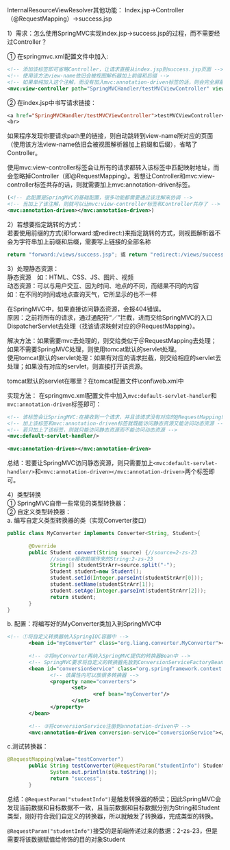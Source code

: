 InternalResourceViewResolver其他功能：
Index.jsp→Controller（@RequestMapping）→success.jsp
 
1）需求：怎么使用SpringMVC实现index.jsp→success.jsp的过程，而不需要经过Controller？
 
①   在springmvc.xml配置文件中加入:
```xml
<!-- 添加该标签即可省略Controller，让请求直接从index.jsp到success.jsp页面 -->
<!-- 使用该方法view-name依旧会被视图解析器加上前缀和后缀 -->
<!-- 如果单纯加入这个注解，而没有加入mvc:annotation-driven标签的话，则会完全屏蔽掉Controller -->
<mvc:view-controller path="SpringMVCHandler/testMVCViewController" view-name="success"/>
```
②   在index.jsp中书写请求链接：
```jsp
<a href="SpringMVCHandler/testMVCViewController">testMVCViewController</a>
<br>
```
如果程序发现你要请求path里的链接，则自动跳转到view-name所对应的页面（使用该方法view-name依旧会被视图解析器加上前缀和后缀），省略了Controller。
 
使用mvc:view-controller标签会让所有的请求都转入该标签中匹配映射地址，而会忽略掉Controller（即@RequestMapping）。若想让Controller和mvc:view-controller标签共存的话，则就需要加上mvc:annotation-driven标签。
```xml
(<!-- 此配置是SpringMVC的基础配置，很多功能都需要通过该注解来协调 -->
<!-- 当加上了该注解，则就可以让mvc:view-controller标签和Controller共存了 -->
<mvc:annotation-driven></mvc:annotation-driven>)
```
 
2）若想要指定跳转的方式：<br/>
若要使用前缀的方式(即forward:或redirect:)来指定跳转的方式，则视图解析器不会为字符串加上前缀和后缀，需要写上链接的全部名称
```java
return "forward:/views/success.jsp"; 或 return "redirect:/views/success.jsp";
```
 
3）处理静态资源：<br/>
静态资源　如：HTML、CSS、JS、图片、视频<br/>
动态资源：可以与用户交互、因为时间、地点的不同，而结果不同的内容<br/>
如：在不同的时间或地点查询天气，它所显示的也不一样<br/>

在SpringMVC中，如果直接访问静态资源，会报404错误。<br/>
原因：之前将所有的请求，通过通配符“／”拦截，进而交给SpringMVC的入口DispatcherServlet去处理（找该请求映射对应的＠RequestMapping）。
 
解决方法：如果需要mvc去处理的，则交给类似于＠RequestMapping去处理；<br/>
如果不需要SpringMVC处理，则使用tomcat默认的servlet处理。<br/>
使用tomcat默认的servlet处理：如果有对应的请求拦截，则交给相应的servlet去处理；如果没有对应的servlet，则直接打开该资源。<br/>
 
tomcat默认的servlet在哪里？在tomcat配置文件\conf\web.xml中

 
实现方法：
在springmvc.xml配置文件中加入`mvc:default-servlet-handler`和`mvc:annotation-driven`标签即可：
```xml
<!-- 该标签会让SpringMVC:在接收到一个请求，并且该请求没有对应的@RequestMapping时，将该请求交给服务器默认的servlet去处理（直接访问） -->
<!-- 加上该标签和mvc:annotation-driven标签就既能访问静态资源又能访问动态资源 -->
<!-- 若只加上了该标签，则就只能访问静态资源而不能访问动态资源 -->
<mvc:default-servlet-handler/>
 
<mvc:annotation-driven></mvc:annotation-driven> 
```
总结：若要让SpringMVC访问静态资源，则只需要加上`<mvc:default-servlet-handler/>`和`<mvc:annotation-driven></mvc:annotation-driven>`两个标签即可。
 
4）类型转换<br/>
①    SpringMVC自带一些常见的类型转换器：<br/>
②    自定义类型转换器：<br/>
a.       编写自定义类型转换器的类（实现Converter接口）
```java
public class MyConverter implements Converter<String, Student>{
 
       @Override
       public Student convert(String source) {//source=2-zs-23
              //source接收前端传来的String:2-zs-23
              String[] studentStrArr=source.split("-");
              Student student=new Student();
              student.setId(Integer.parseInt(studentStrArr[0]));
              student.setName(studentStrArr[1]);
              student.setAge(Integer.parseInt(studentStrArr[2]));
              return student;
       }
}
```
b.      配置：将编写好的MyConverter类加入到SpringMVC中
```xml
<!-- ①将自定义转换器纳入SpringIOC容器中 -->
       <bean id="myConverter" class="org.liang.converter.MyConverter"></bean>
      
       <!-- ②将myConverter再纳入SpringMVC提供的转换器Bean中 -->
       <!-- SpringMVC要求将自定义的转换器先放到ConversionServiceFactoryBean里面注册一下 -->
       <bean id="conversionService" class="org.springframework.context.support.ConversionServiceFactoryBean">
              <!-- 该属性内可以放很多转换器 -->
              <property name="converters">
                     <set>
                            <ref bean="myConverter"/>
                     </set>
              </property>
       </bean>
      
       <!-- ③将conversionService注册到annotation-driven中 -->
       <mvc:annotation-driven conversion-service="conversionService"></mvc:annotation-driven>
``` 
c.测试转换器：
```java
@RequestMapping(value="testConverter")
       public String testConverter(@RequestParam("studentInfo") Student stu) {
              System.out.println(stu.toString());
              return "success";
       }
```
总结：`@RequestParam("studentInfo")`是触发转换器的桥梁；因此SpringMVC会发现当前数据和目标数据不一致，且当前数据和目标数据分别为String和Student类型，刚好符合我们自定义的转换器，所以就触发了转换器，完成类型的转换。
 
`@RequestParam("studentInfo")`接受的是前端传递过来的数据：2-zs-23，但是需要将该数据赋值给修饰的目的对象Student
